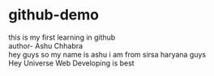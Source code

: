 # github-demo
this is my first learning in github
<br>
author- Ashu Chhabra
<br>
<pr>
hey guys so my name is ashu 
i am from sirsa haryana guys </pr>
<br>
Hey Universe
Web Developing is best